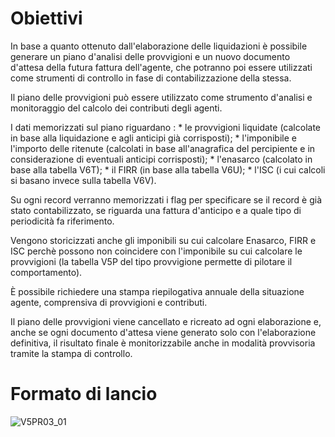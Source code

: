 # Obiettivi
In base a quanto ottenuto dall'elaborazione delle liquidazioni è possibile generare un piano d'analisi delle provvigioni e un nuovo documento d'attesa della futura fattura dell'agente, che potranno poi essere utilizzati come strumenti di controllo in fase di contabilizzazione della stessa.

Il piano delle provvigioni può essere utilizzato come strumento d'analisi e monitoraggio del calcolo dei contributi degli agenti.

I dati memorizzati sul piano riguardano : 
 \* le provvigioni liquidate (calcolate in base alla liquidazione e agli anticipi già corrisposti);
 \* l'imponibile e l'importo delle ritenute (calcolati in base all'anagrafica del percipiente e in considerazione di eventuali anticipi corrisposti);
 \* l'enasarco (calcolato in base alla tabella V6T);
 \* il FIRR (in base alla tabella V6U);
 \* l'ISC (i cui calcoli si basano invece sulla tabella V6V).

Su ogni record verranno memorizzati i flag per specificare se il record è già stato contabilizzato, se riguarda una fattura d'anticipo e a quale tipo di periodicità fa riferimento.

Vengono storicizzati anche gli imponibili su cui calcolare Enasarco, FIRR e ISC perchè possono non coincidere con l'imponibile su cui calcolare le provvigioni (la tabella V5P del tipo provvigione permette di pilotare il comportamento).

È possibile richiedere una stampa riepilogativa annuale della situazione agente, comprensiva di provvigioni e contributi.

Il piano delle provvigioni viene cancellato e ricreato ad ogni elaborazione e, anche se ogni documento d'attesa viene generato solo con l'elaborazione definitiva, il risultato finale è monitorizzabile anche in modalità provvisoria tramite la stampa di controllo.

# Formato di lancio
![V5PR03_01](https://doc.smeup.com/immagini/MBDOC_OGG-P_V5PR03/V5PR03_01.png)
